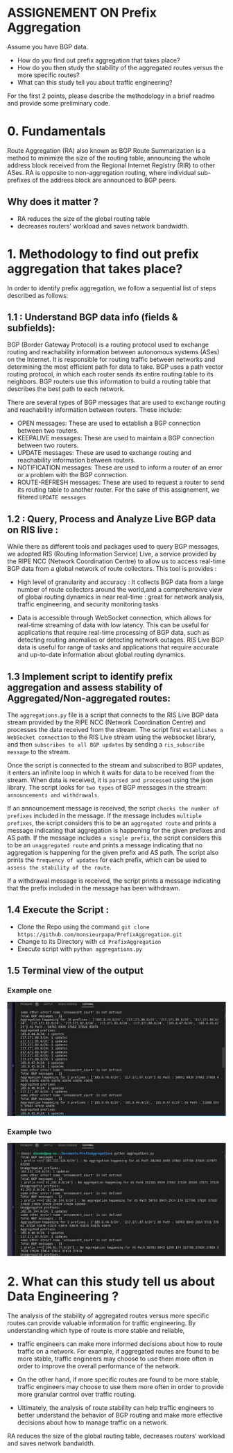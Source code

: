# ASSIGNEMENT ON Prefix Aggregation
Assume you have BGP data.
- How do you find out prefix aggregation that takes place?
- How do you then study the stability of the aggregated routes versus the more specific routes?
- What can this study tell you about traffic engineering?

For the first 2 points, please describe the methodology in a brief readme and provide some preliminary code.

# 0. Fundamentals
Route Aggregation (RA) also known as BGP Route Summarization is a method to minimize the size of the routing table, announcing the whole address block received from the Regional Internet Registry (RIR) to other ASes. RA is opposite to non-aggregation routing, where individual sub-prefixes of the address block are announced to BGP peers.

## Why does it matter ?
 - RA reduces the size of the global routing table
  - decreases routers’ workload and saves network bandwidth.

# 1. Methodology to find out prefix aggregation that takes place?

In order to identify prefix aggregation, we follow a sequential list of steps described as follows:
## 1.1 : Understand BGP data info (fields & subfields):
BGP (Border Gateway Protocol) is a routing protocol used to exchange routing and reachability information between autonomous systems (ASes) on the Internet. It is responsible for routing traffic between networks and determining the most efficient path for data to take. BGP uses a path vector routing protocol, in which each router sends its entire routing table to its neighbors. BGP routers use this information to build a routing table that describes the best path to each network.

There are several types of BGP messages that are used to exchange routing and reachability information between routers. These include:

- OPEN messages: These are used to establish a BGP connection between two routers.
- KEEPALIVE messages: These are used to maintain a BGP connection between two routers.
- UPDATE messages: These are used to exchange routing and reachability information between routers.
- NOTIFICATION messages: These are used to inform a router of an error or a problem with the BGP connection.
- ROUTE-REFRESH messages: These are used to request a router to send its routing table to another router.
For the sake of this assignement, we filtered `UPDATE messages` 

## 1.2 : Query, Process and Analyze Live BGP data on RIS live :
While there as different tools and packages used to query BGP messages, we adopted RIS (Routing Information Service) Live, a service provided by the RIPE NCC (Network Coordination Centre) to allow us to access real-time BGP data from a global network of route collectors. 
This tool is provides :
- High level of granularity and accuracy : It collects BGP data from a large number of route collectors around the world,and a comprehensive view of global routing dynamics in near real-time : great for network analysis, traffic engineering, and security monitoring tasks

- Data is accessible through WebSocket connection, which allows for real-time streaming of data with low latency. This can be useful for applications that require real-time processing of BGP data, such as detecting routing anomalies or detecting network outages.
RIS Live BGP data is useful for range of tasks and applications that require accurate and up-to-date information about global routing dynamics.


## 1.3 Implement script to identify prefix aggregation and assess stability of Aggregated/Non-aggregated routes:
The `aggregations.py` file is a script that connects to the RIS Live BGP data stream provided by the RIPE NCC (Network Coordination Centre) and processes the data received from the stream. The script first `establishes a WebSocket connection` to the RIS Live stream using the websocket library, and then `subscribes to all BGP updates` by sending a `ris_subscribe message` to the stream.

Once the script is connected to the stream and subscribed to BGP updates, it enters an infinite loop in which it waits for data to be received from the stream. When data is received, it is `parsed and processed` using the json library. The script looks for `two types` of BGP messages in the stream: `announcements and withdrawals`.

If an announcement message is received, the script `checks the number of prefixes` included in the message. If the message includes `multiple prefixes`, the script considers this to be an `aggregated route` and prints a message indicating that aggregation is happening for the given prefixes and AS path. If the message includes `a single prefix`, the script considers this to be an `unaggregated route` and prints a message indicating that no aggregation is happening for the given prefix and AS path. The script also prints the `frequency of updates` for each prefix, which can be used to `assess the stability of the route`.

If a withdrawal message is received, the script prints a message indicating that the prefix included in the message has been withdrawn.

## 1.4 Execute the Script :
- Clone the Repo using the command `git clone https://github.com/monsieurpapa/PrefixAggregation.git`
- Change to its Directory with  `cd PrefixAggregation`
- Execute script with `python aggregations.py`

## 1.5 Terminal view of the output
### Example one
![Image](prefix_aggregation.png)

### Example two
![Image](prefix_aggregation2.png)


# 2. What can this study tell us about Data Engineering ?

The analysis of the stability of aggregated routes versus more specific routes can provide valuable information for traffic engineering. 
By understanding which type of route is more stable and reliable,

-  traffic engineers can make more informed decisions about how to route traffic on a network. For example, if aggregated routes are found to be more stable, traffic engineers may choose to use them more often in order to improve the overall performance of the network. 

- On the other hand, if more specific routes are found to be more stable, traffic engineers may choose to use them more often in order to provide more granular control over traffic routing. 

- Ultimately, the analysis of route stability can help traffic engineers to better understand the behavior of BGP routing and make more effective decisions about how to manage traffic on a network.

RA reduces the size of the global routing table, decreases routers’ workload and saves network bandwidth.
